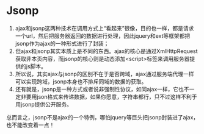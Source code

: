 # Jsonp #
1. ajax和jsonp这两种技术在调用方式上“看起来”很像，目的也一样，都是请求一个url，然后把服务器返回的数据进行处理，因此jquery和ext等框架都把jsonp作为ajax的一种形式进行了封装；
2. 但ajax和jsonp其实本质上是不同的东西。ajax的核心是通过XmlHttpRequest获取非本页内容，而jsonp的核心则是动态添加\<script\>标签来调用服务器提供的js脚本。
3. 所以说，其实ajax与jsonp的区别不在于是否跨域，ajax通过服务端代理一样可以实现跨域，jsonp本身也不排斥同域的数据的获取。
4. 还有就是，jsonp是一种方式或者说非强制性协议，如同ajax一样，它也不一定非要用json格式来传递数据，如果你愿意，字符串都行，只不过这样不利于用jsonp提供公开服务。

总而言之，jsonp不是ajax的一个特例，哪怕jquery等巨头把jsonp封装进了ajax，也不能改变着一点！
